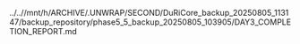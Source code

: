 ../..//mnt/h/ARCHIVE/.UNWRAP/SECOND/DuRiCore_backup_20250805_113147/backup_repository/phase5_5_backup_20250805_103905/DAY3_COMPLETION_REPORT.md